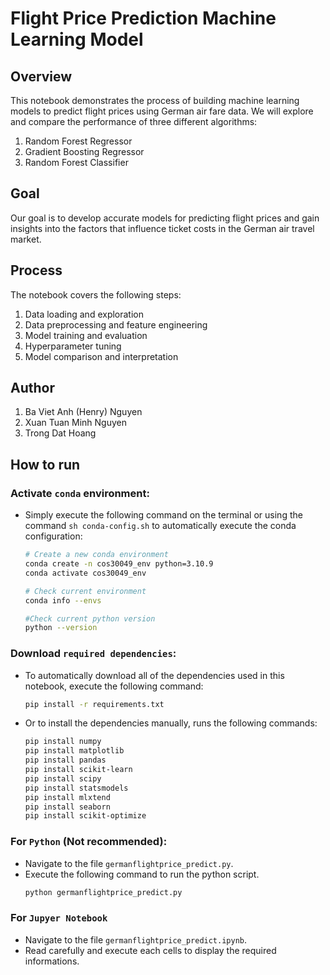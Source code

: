 # Flight Price Prediction Machine Learning Model

## Overview

This notebook demonstrates the process of building machine learning models to predict flight prices using German air fare data. We will explore and compare the performance of three different algorithms:

1. Random Forest Regressor
2. Gradient Boosting Regressor
3. Random Forest Classifier

## Goal

Our goal is to develop accurate models for predicting flight prices and gain insights into the factors that influence ticket costs in the German air travel market.

## Process

The notebook covers the following steps:

1. Data loading and exploration
2. Data preprocessing and feature engineering
3. Model training and evaluation
4. Hyperparameter tuning
5. Model comparison and interpretation

## Author

1. Ba Viet Anh (Henry) Nguyen
2. Xuan Tuan Minh Nguyen
3. Trong Dat Hoang

## How to run

### Activate `conda` environment:

- Simply execute the following command on the terminal or using the command `sh conda-config.sh` to automatically execute the conda configuration:

  ```bash
  # Create a new conda environment
  conda create -n cos30049_env python=3.10.9
  conda activate cos30049_env

  # Check current environment
  conda info --envs

  #Check current python version
  python --version
  ```

### Download `required dependencies`:

- To automatically download all of the dependencies used in this notebook, execute the following command:
  ```bash
  pip install -r requirements.txt
  ```
- Or to install the dependencies manually, runs the following commands:
  ```bash
  pip install numpy
  pip install matplotlib
  pip install pandas
  pip install scikit-learn
  pip install scipy
  pip install statsmodels
  pip install mlxtend
  pip install seaborn
  pip install scikit-optimize
  ```

### For `Python` (Not recommended):

- Navigate to the file `germanflightprice_predict.py`.
- Execute the following command to run the python script.
  ```bash
  python germanflightprice_predict.py
  ```

### For `Jupyer Notebook`

- Navigate to the file `germanflightprice_predict.ipynb`.
- Read carefully and execute each cells to display the required informations.
